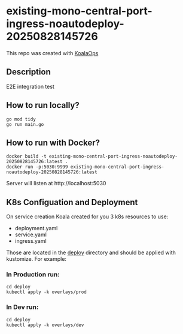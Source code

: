 # existing-mono-central-port-ingress-noautodeploy-20250828145726

This repo was created with [KoalaOps](https://app.koalaops.com/)

## Description

E2E integration test

## How to run locally?

```
go mod tidy
go run main.go
```

## How to run with Docker?

```
docker build -t existing-mono-central-port-ingress-noautodeploy-20250828145726:latest .
docker run -p:5030:9999 existing-mono-central-port-ingress-noautodeploy-20250828145726:latest
```

Server will listen at http://localhost:5030

## K8s Configuation and Deployment

On service creation Koala created for you 3 k8s resources to use:

- deployment.yaml
- service.yaml
- ingress.yaml

Those are located in the [deploy](deploy) directory and should be applied with kustomize. For example:

### In Production run: 

```
cd deploy
kubectl apply -k overlays/prod
```

### In Dev run: 

```
cd deploy
kubectl apply -k overlays/dev
```

